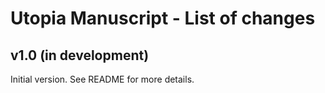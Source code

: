 # Utopia Manuscript - List of changes

## v1.0 (in development)
Initial version. See README for more details.